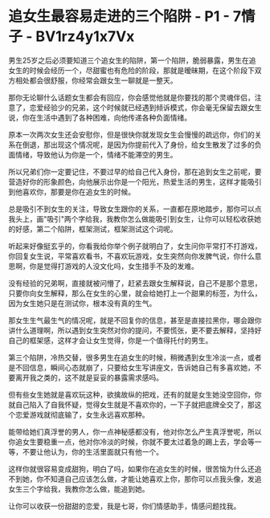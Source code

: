 # 追女生最容易走进的三个陷阱 - P1 - 7情子 - BV1rz4y1x7Vx

男生25岁之后必须要知道三个追女生的陷阱，第一个陷阱，脆弱暴露，男生在追女生的时候会经历一个，尽甜蜜也有危险的阶段，那就是暧昧期，在这个阶段下双方相处都会很舒服，你经常会跟女生一聊就是一整天。

那你无论聊什么话题女生都会有回应，你会感觉他就是你要找的那个灵魂伴侣，注意了，恋爱经验少的兄弟，这个时候就已经遇到倾诉模式，你会毫无保留去跟女生说，你在生活中遇到了各种困难，向他传递各种负面情绪。

原本一次两次女生还会安慰你，但是很快你就发现女生会慢慢的疏远你，你们的关系在倒退，那出现这个情况呢，是因为你提前代入了身份，给女生散发了过多的负面情绪，导致他认为你是一个，情绪不能滞空的男生。

所以兄弟们你一定要记住，不要过早的给自己代入身份，那在追到女生之前呢，要营造好你的形象颜色，向他展示出你是一个阳光，热爱生活的男生，这样才能吸引到他喜欢你，那要是你在追女生的时候。

总是吸引不到女生的关注，导致女生跟你的关系，一直都在原地踏步，那你可以点我头上，画"吸引"两个字给我，我教你怎么做能吸引到女生，让你可以轻松收获她的好感，第二个陷阱，框架测试，框架测试这个词呢。

听起来好像挺玄乎的，你看我给你举个例子就明白了，女生问你平常打不打游戏，你回复女生说，平常喜欢看书，不喜欢玩游戏，女生突然向你发脾气说，你什么意思啊，你是觉得打游戏的人没文化吗，女生措手不及的发难。

没有经验的兄弟啊，直接就被问懵了，赶紧去跟女生解释说，自己不是那个意思，只要你向女生解释，那么在女生的心里，就会给她打上一个甜果的标签，为什么，因为女生她只是在测试你，根本没有真的生气。

那女生生气最生气的情况呢，就是不回复你的信息，甚至是直接拉黑你，哪会跟你讲什么道理啊，所以遇到女生突然对你的提问，不要慌张，更不要去解释，坚持好自己的框架感，这样才会让女生觉得，你是一个值得托付的男生。

第三个陷阱，冷热交替，很多男生在追女生的时候，稍微遇到女生冷淡一点，或者是不回信息，瞬间心态就崩了，只要给女生写讲座文，告诉她自己有多喜欢她，不要离开我之类的，这不就是妥妥的暴露需求感吗。

但有些女生她就是喜欢玩这种，欲擒故纵的把戏，还有的就是女生她没空回你，你就自己陷入了自我怀疑，觉得女生就是不喜欢你的，一下子就把底牌全交了，那这个恋爱游戏就彻底输了，女生永远喜欢那种。

能带给她们真浮誉的男人，你一点神秘感都没有，他对你怎么产生真浮誉呢，所以你追女生要稳重一点，他对你冷淡的时候，你就不要太过着急的踢上去，学会等一等，不要让他认为，你的生活里面就只有他一个。

这样你就很容易变成甜狗，明白了吗，如果你在追女生的时候，很苦恼为什么还追不到她，你不知道自己应该怎么做，才能让她喜欢上你，那你可以点我头像，发追女生三个字给我，我教你怎么做，能追到她。

让你可以收获一份甜甜的恋爱，我是七哥，你们情感助手，情感问题找我。